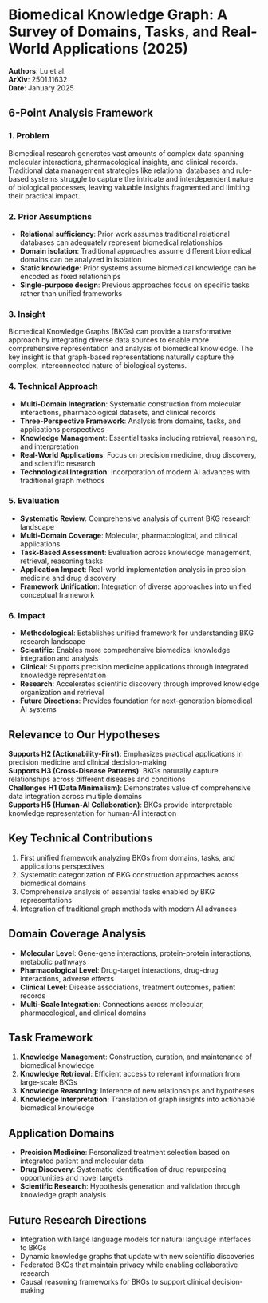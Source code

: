 # Biomedical Knowledge Graph: A Survey of Domains, Tasks, and Real-World Applications (2025)

**Authors**: Lu et al.  
**ArXiv**: 2501.11632  
**Date**: January 2025  

## 6-Point Analysis Framework

### 1. Problem
Biomedical research generates vast amounts of complex data spanning molecular interactions, pharmacological insights, and clinical records. Traditional data management strategies like relational databases and rule-based systems struggle to capture the intricate and interdependent nature of biological processes, leaving valuable insights fragmented and limiting their practical impact.

### 2. Prior Assumptions
- **Relational sufficiency**: Prior work assumes traditional relational databases can adequately represent biomedical relationships
- **Domain isolation**: Traditional approaches assume different biomedical domains can be analyzed in isolation
- **Static knowledge**: Prior systems assume biomedical knowledge can be encoded as fixed relationships
- **Single-purpose design**: Previous approaches focus on specific tasks rather than unified frameworks

### 3. Insight
Biomedical Knowledge Graphs (BKGs) can provide a transformative approach by integrating diverse data sources to enable more comprehensive representation and analysis of biomedical knowledge. The key insight is that graph-based representations naturally capture the complex, interconnected nature of biological systems.

### 4. Technical Approach
- **Multi-Domain Integration**: Systematic construction from molecular interactions, pharmacological datasets, and clinical records
- **Three-Perspective Framework**: Analysis from domains, tasks, and applications perspectives
- **Knowledge Management**: Essential tasks including retrieval, reasoning, and interpretation
- **Real-World Applications**: Focus on precision medicine, drug discovery, and scientific research
- **Technological Integration**: Incorporation of modern AI advances with traditional graph methods

### 5. Evaluation
- **Systematic Review**: Comprehensive analysis of current BKG research landscape
- **Multi-Domain Coverage**: Molecular, pharmacological, and clinical applications
- **Task-Based Assessment**: Evaluation across knowledge management, retrieval, reasoning tasks
- **Application Impact**: Real-world implementation analysis in precision medicine and drug discovery
- **Framework Unification**: Integration of diverse approaches into unified conceptual framework

### 6. Impact
- **Methodological**: Establishes unified framework for understanding BKG research landscape
- **Scientific**: Enables more comprehensive biomedical knowledge integration and analysis
- **Clinical**: Supports precision medicine applications through integrated knowledge representation
- **Research**: Accelerates scientific discovery through improved knowledge organization and retrieval
- **Future Directions**: Provides foundation for next-generation biomedical AI systems

## Relevance to Our Hypotheses

**Supports H2 (Actionability-First)**: Emphasizes practical applications in precision medicine and clinical decision-making  
**Supports H3 (Cross-Disease Patterns)**: BKGs naturally capture relationships across different diseases and conditions  
**Challenges H1 (Data Minimalism)**: Demonstrates value of comprehensive data integration across multiple domains  
**Supports H5 (Human-AI Collaboration)**: BKGs provide interpretable knowledge representation for human-AI interaction

## Key Technical Contributions
1. First unified framework analyzing BKGs from domains, tasks, and applications perspectives
2. Systematic categorization of BKG construction approaches across biomedical domains
3. Comprehensive analysis of essential tasks enabled by BKG representations
4. Integration of traditional graph methods with modern AI advances

## Domain Coverage Analysis
- **Molecular Level**: Gene-gene interactions, protein-protein interactions, metabolic pathways
- **Pharmacological Level**: Drug-target interactions, drug-drug interactions, adverse effects
- **Clinical Level**: Disease associations, treatment outcomes, patient records
- **Multi-Scale Integration**: Connections across molecular, pharmacological, and clinical domains

## Task Framework
1. **Knowledge Management**: Construction, curation, and maintenance of biomedical knowledge
2. **Knowledge Retrieval**: Efficient access to relevant information from large-scale BKGs
3. **Knowledge Reasoning**: Inference of new relationships and hypotheses
4. **Knowledge Interpretation**: Translation of graph insights into actionable biomedical knowledge

## Application Domains
- **Precision Medicine**: Personalized treatment selection based on integrated patient and molecular data
- **Drug Discovery**: Systematic identification of drug repurposing opportunities and novel targets
- **Scientific Research**: Hypothesis generation and validation through knowledge graph analysis

## Future Research Directions
- Integration with large language models for natural language interfaces to BKGs
- Dynamic knowledge graphs that update with new scientific discoveries
- Federated BKGs that maintain privacy while enabling collaborative research
- Causal reasoning frameworks for BKGs to support clinical decision-making